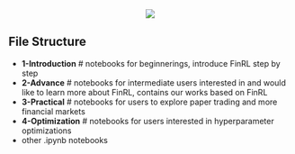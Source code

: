 <div align="center">
<img align="center" src=https://github.com/AI4Finance-Foundation/FinRL/blob/master/figs/FinRL_Tutorials.png>
</div>

## File Structure

+ **1-Introduction**		# notebooks for beginnerings, introduce FinRL step by step
+ **2-Advance**  	# notebooks for intermediate users interested in and would like to learn more about FinRL, contains our works based on FinRL
+ **3-Practical**  	# notebooks for users to explore paper trading and more financial markets
+ **4-Optimization** # notebooks for users interested in hyperparameter optimizations
+ other .ipynb notebooks

